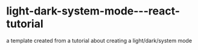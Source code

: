 # light-dark-system-mode---react-tutorial
a template created from a tutorial about creating a light/dark/system mode 
